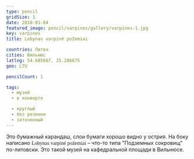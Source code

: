 ```yaml
---
type: pencil
gridSize: 1
date: 2018-01-04
featured_image: pencil/varpines/gallery/varpines-1.jpg
key: varpines
title: Lobynas varpiné požemiai

countries: Литва
cities: Вильнюс
latlng: 54.685687, 25.286675
geo: LTU

pencilCount: 1

tags:
  - музей
  - в конверте

  - круглый
  - без резинки
  - заточенный
---
```


Это бумажный карандаш, слои бумаги хорошо видно у острия. На боку написано <span style='font-family: serif'>Lobynas varpiné požemiai</span> – что-то типа "Подземных сокровищ" по-литовски. Это такой музей на кафедральной площади в Вильнюсе.
